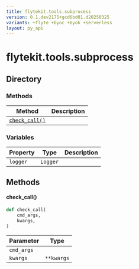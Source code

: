```yaml
---
title: flytekit.tools.subprocess
version: 0.1.dev2175+gcd6bd01.d20250325
variants: +flyte +byoc +byok +serverless
layout: py_api
---
```


# flytekit.tools.subprocess

## Directory

### Methods

| Method | Description |
|-|-|
| [`check_call()`](#check_call) |  |


### Variables

| Property | Type | Description |
|-|-|-|
| `logger` | `Logger` |  |

## Methods

#### check_call()

```python
def check_call(
    cmd_args,
    kwargs,
)
```
| Parameter | Type |
|-|-|
| `cmd_args` |  |
| `kwargs` | ``**kwargs`` |

